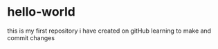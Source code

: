 # hello-world
 this is my first repository i have created on gitHub
learning to make and  commit changes
